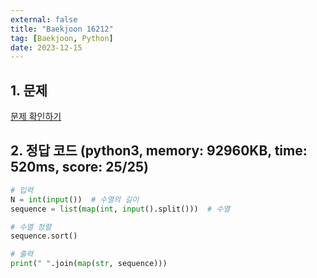 ```yaml
---
external: false
title: "Baekjoon 16212"
tag: [Baekjoon, Python]
date: 2023-12-15
---
```


## 1. 문제

[문제 확인하기](https://www.acmicpc.net/problem/16212)

## 2. 정답 코드 (python3, memory: 92960KB, time: 520ms, score: 25/25)

```python
# 입력
N = int(input())  # 수열의 길이
sequence = list(map(int, input().split()))  # 수열

# 수열 정렬
sequence.sort()

# 출력
print(" ".join(map(str, sequence)))
```
